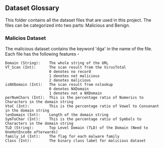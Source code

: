 ## Dataset Glossary

This folder contains all the dataset files that are used in this project. The files can be categorized into two parts: Malicious and Benign.

### Malicios Dataset

The malicious dataset contains the keyword 'dga' in the name of the file. Each file has the following features -

```
Domain (String):	The whole string of the URL
VT_Scan (Int): 		The scan result from the VirusTotal
					0 denotes no record
					1 denotes not malicious
					2 denotes malicious
isNXDomain (Int): 	The scan result from nslookup
					0 denotes NXDomain
					1 denotes not a NXDomain
perNumChars (Int):	This is the percentage ratio of Numerics to Characters in the domain string
VtoC (Int):			This is the percentage ratio of Vowel to Consonant in the domain string
lenDomain (Int):	Length of the domain string
SymToChar (Int):	This is the percentage ratio of Symbols to Characters in the domain string
TLD (String):		Top Level Domain (TLD) of the Domain (Need to OneHotEncode afterwards)
family_id (Int):	The flag for each malware family
Class (Int):		The binary class label for malicious dataset
```